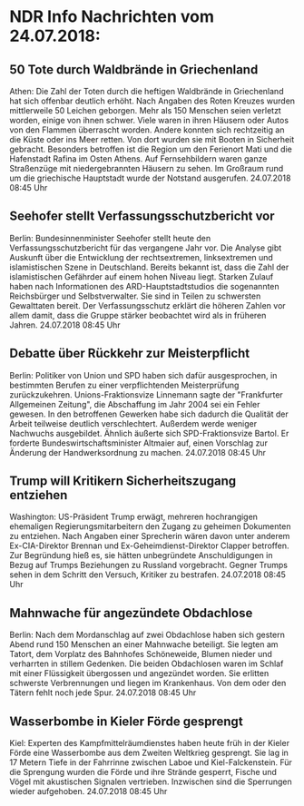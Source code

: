 # NDR Info Nachrichten vom 24.07.2018:


## 50 Tote durch Waldbrände in Griechenland
Athen:	Die Zahl der Toten durch die heftigen Waldbrände in Griechenland hat sich offenbar deutlich erhöht. Nach Angaben des Roten Kreuzes wurden mittlerweile 50 Leichen geborgen. Mehr als 150 Menschen seien verletzt worden, einige von ihnen schwer. Viele waren in ihren Häusern oder Autos von den Flammen überrascht worden. Andere konnten sich rechtzeitig an die Küste oder ins Meer retten. Von dort wurden sie mit Booten in Sicherheit gebracht. Besonders betroffen ist die Region um den Ferienort Mati und die Hafenstadt Rafina im Osten Athens. Auf Fernsehbildern waren ganze Straßenzüge mit niedergebrannten Häusern zu sehen. Im Großraum rund um die griechische Hauptstadt wurde der Notstand ausgerufen. 24.07.2018 08:45 Uhr 

## Seehofer stellt Verfassungsschutzbericht vor
Berlin: Bundesinnenminister Seehofer stellt heute den Verfassungsschutzbericht für das vergangene Jahr vor. Die Analyse gibt Auskunft über die Entwicklung der rechtsextremen, linksextremen und islamistischen Szene in Deutschland. Bereits bekannt ist, dass die Zahl der islamistischen Gefährder auf einem hohen Niveau liegt. Starken Zulauf haben nach Informationen des ARD-Hauptstadtstudios die sogenannten Reichsbürger und Selbstverwalter. Sie sind in Teilen zu schwersten Gewalttaten bereit. Der Verfassungsschutz erklärt die höheren Zahlen vor allem damit, dass die Gruppe stärker beobachtet wird als in früheren Jahren. 24.07.2018 08:45 Uhr 

## Debatte über Rückkehr zur Meisterpflicht
Berlin: Politiker von Union und SPD haben sich dafür ausgesprochen, in bestimmten Berufen zu einer verpflichtenden Meisterprüfung zurückzukehren. Unions-Fraktionsvize Linnemann sagte der "Frankfurter Allgemeinen Zeitung", die Abschaffung im Jahr 2004 sei ein Fehler gewesen. In den betroffenen Gewerken habe sich dadurch die Qualität der Arbeit teilweise deutlich verschlechtert. Außerdem werde weniger Nachwuchs ausgebildet. Ähnlich äußerte sich SPD-Fraktionsvize Bartol. Er forderte Bundeswirtschaftsminister Altmaier auf, einen Vorschlag zur Änderung der Handwerksordnung zu machen. 24.07.2018 08:45 Uhr 

## Trump will Kritikern Sicherheitszugang entziehen
Washington: US-Präsident Trump erwägt, mehreren hochrangigen ehemaligen Regierungsmitarbeitern den Zugang zu geheimen Dokumenten zu entziehen. Nach Angaben einer Sprecherin wären davon unter anderem Ex-CIA-Direktor Brennan und Ex-Geheimdienst-Direktor Clapper betroffen. Zur Begründung hieß es, sie hätten unbegründete Anschuldigungen in Bezug auf Trumps Beziehungen zu Russland vorgebracht. Gegner Trumps sehen in dem Schritt den Versuch, Kritiker zu bestrafen. 24.07.2018 08:45 Uhr 

## Mahnwache für angezündete Obdachlose
Berlin: Nach dem Mordanschlag auf zwei Obdachlose haben sich gestern Abend rund 150 Menschen an einer Mahnwache beteiligt. Sie legten am Tatort, dem Vorplatz des Bahnhofes Schöneweide, Blumen nieder und verharrten in stillem Gedenken. Die beiden Obdachlosen waren im Schlaf mit einer Flüssigkeit übergossen und angezündet worden. Sie erlitten schwerste Verbrennungen und liegen im Krankenhaus. Von dem oder den Tätern fehlt noch jede Spur. 24.07.2018 08:45 Uhr 

## Wasserbombe in Kieler Förde gesprengt
Kiel: Experten des Kampfmittelräumdienstes haben heute früh in der Kieler Förde eine Wasserbombe aus dem Zweiten Weltkrieg gesprengt. Sie lag in 17 Metern Tiefe in der Fahrrinne zwischen Laboe und Kiel-Falckenstein. Für die Sprengung wurden die Förde und ihre Strände gesperrt, Fische und Vögel mit akustischen Signalen vertrieben. Inzwischen sind die Sperrungen wieder aufgehoben. 24.07.2018 08:45 Uhr 
